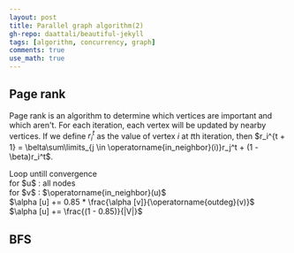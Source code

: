 ```yaml
---
layout: post
title: Parallel graph algorithm(2)
gh-repo: daattali/beautiful-jekyll
tags: [algorithm, concurrency, graph]
comments: true
use_math: true
---
```


## Page rank
Page rank is an algorithm to determine which vertices are important and which aren't.
For each iteration, each vertex will be updated by nearby vertices.
If we define $r_i^t$ as the value of vertex $i$ at $t$th iteration,
then $r_i^{t + 1} = \belta\sum\limits_{j \in \operatorname{in_neighbor}(i)}r_j^t + (1 - \beta)r_i^t$.

<div class="algorithm">
    Loop untill convergence
    <div class="algorithm">
        for $u$ : all nodes
        <div class="algorithm">
            for $v$ : $\operatorname{in_neighbor}(u)$
            <div class="algorithm">
                $\alpha [u] += 0.85 * \frac{\alpha [v]}{\operatorname{outdeg}(v)}$
            </div>
            $\alpha [u] += \frac{(1 - 0.85)}{|V|}$
        </div>
    </div>
</div>


## BFS

